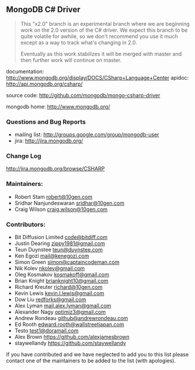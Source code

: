## MongoDB C# Driver

> This "x2.0" branch is an experimental branch where we are beginning work
> on the 2.0 version of the C# driver. We expect this branch to be quite
> volatile for awhile, so we don't recommend you use it much except as
> a way to track what's changing in 2.0.
>
> Eventually as this work stabilizes it will be merged with master and
> then further work will continue on master.

documentation: http://www.mongodb.org/display/DOCS/CSharp+Language+Center
apidoc: http://api.mongodb.org/csharp/

source code: http://github.com/mongodb/mongo-csharp-driver

mongodb home: http://www.mongodb.org/

### Questions and Bug Reports

 * mailing list: http://groups.google.com/group/mongodb-user
 * jira: http://jira.mongodb.org/

### Change Log

http://jira.mongodb.org/browse/CSHARP

### Maintainers:
* Robert Stam               robert@10gen.com
* Sridhar Nanjundeswaran    sridhar@10gen.com
* Craig Wilson              craig.wilson@10gen.com

### Contributors:
* Bit Diffusion Limited     code@bitdiff.com
* Justin Dearing            zippy1981@gmail.com
* Teun Duynstee             teun@duynstee.com
* Ken Egozi                 mail@kenegozi.com
* Simon Green               simon@captaincodeman.com
* Nik Kolev                 nkolev@gmail.com
* Oleg Kosmakov             kosmakoff@gmail.com
* Brian Knight              brianknight10@gmail.com  
* Richard Kreuter           richard@10gen.com
* Kevin Lewis               kevin.l.lewis@gmail.com
* Dow Liu                   redforks@gmail.com
* Alex Lyman				mail.alex.lyman@gmail.com
* Alexander Nagy            optimiz3@gmail.com
* Andrew Rondeau            github@andrewrondeau.com
* Ed Rooth                  edward.rooth@wallstreetjapan.com
* Testo                     test1@doramail.com   
* Alex Brown                https://github.com/alexjamesbrown
* staywellandy              https://github.com/staywellandy

If you have contributed and we have neglected to add you to this list please contact one of the maintainers to be added to the list (with apologies).
